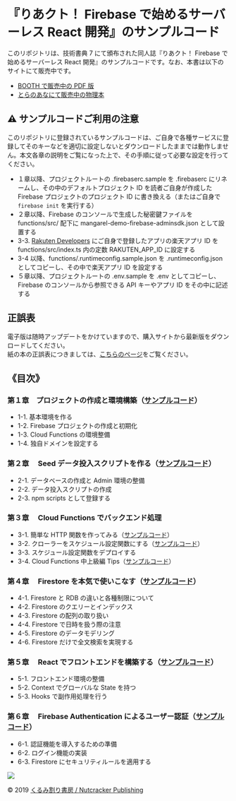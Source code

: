 # 『りあクト！ Firebase で始めるサーバーレス React 開発』のサンプルコード

このリポジトリは、技術書典 7 にて頒布された同人誌『りあクト！ Firebase で始めるサーバーレス React 開発』のサンプルコードです。なお、本書は以下のサイトにて販売中です。

- [BOOTH で販売中の PDF 版](https://booth.pm/ja/items/1572683)
- [とらのあなにて販売中の物理本](https://ec.toranoana.shop/tora/ec/item/040030776883/)

## ⚠ サンプルコードご利用の注意

このリポジトリに登録されているサンプルコードは、ご自身で各種サービスに登録してそのキーなどを適切に設定しないとダウンロードしたままでは動作しません。本文各章の説明をご覧になった上で、その手順に従って必要な設定を行ってください。

- １章以降、プロジェクトルートの .firebaserc.sample を .firebaserc にリネームし、その中のデフォルトプロジェクト ID を読者ご自身が作成した Firebase プロジェクトのプロジェクト ID に書き換える（またはご自身で `firebase init` を実行する）
- ２章以降、Firebase のコンソールで生成した秘密鍵ファイルを functions/src/ 配下に mangarel-demo-firebase-adminsdk.json として設置する
- 3-3. [Rakuten Developers](https://webservice.rakuten.co.jp/) にご自身で登録したアプリの楽天アプリ ID を functions/src/index.ts 内の定数 RAKUTEN_APP_ID に設定する
- 3-4 以降、functions/.runtimeconfig.sample.json を .runtimeconfig.json としてコピーし、その中で楽天アプリ ID を設定する
- ５章以降、プロジェクトルートの .env.sample を .env としてコピーし、Firebase のコンソールから参照できる API キーやアプリ ID をその中に記述する

## 正誤表

電子版は随時アップデートをかけていますので、購入サイトから最新版をダウンロードしてください。  
紙の本の正誤表につきましては、[こちらのページ](./errata.md)をご覧ください。

## 《目次》

### 第１章　プロジェクトの作成と環境構築（[サンプルコード](https://github.com/oukayuka/ReactFirebaseBook/tree/master/01-env/mangarel-demo)）

- 1-1. 基本環境を作る
- 1-2. Firebase プロジェクトの作成と初期化
- 1-3. Cloud Functions の環境整備
- 1-4. 独自ドメインを設定する

### 第２章　 Seed データ投入スクリプトを作る（[サンプルコード](https://github.com/oukayuka/ReactFirebaseBook/tree/master/02-seed/mangarel-demo)）

- 2-1. データベースの作成と Admin 環境の整備
- 2-2. データ投入スクリプトの作成
- 2-3. npm scripts として登録する

### 第３章　 Cloud Functions でバックエンド処理

- 3-1. 簡単な HTTP 関数を作ってみる（[サンプルコード](https://github.com/oukayuka/ReactFirebaseBook/tree/master/03-functions/01-publishers/mangarel-demo)）
- 3-2. クローラーをスケジュール設定関数にする（[サンプルコード](https://github.com/oukayuka/ReactFirebaseBook/tree/master/03-functions/02-crawler/mangarel-demo)）
- 3-3. スケジュール設定関数をデプロイする
- 3-4. Cloud Functions 中上級編 Tips（[サンプルコード](https://github.com/oukayuka/ReactFirebaseBook/tree/master/03-functions/04-advanced/mangarel-demo)）

### 第４章　 Firestore を本気で使いこなす（[サンプルコード](https://github.com/oukayuka/ReactFirebaseBook/tree/master/04-firestore/mangarel-demo)）

- 4-1. Firestore と RDB の違いと各種制限について
- 4-2. Firestore のクエリーとインデックス
- 4-3. Firestore の配列の取り扱い
- 4-4. Firestore で日時を扱う際の注意
- 4-5. Firestore のデータモデリング
- 4-6. Firestore だけで全文検索を実現する

### 第５章　 React でフロントエンドを構築する（[サンプルコード](https://github.com/oukayuka/ReactFirebaseBook/tree/master/05-react/mangarel-demo)）

- 5-1. フロントエンド環境の整備
- 5-2. Context でグローバルな State を持つ
- 5-3. Hooks で副作用処理を行う

### 第６章　 Firebase Authentication によるユーザー認証（[サンプルコード](https://github.com/oukayuka/ReactFirebaseBook/tree/master/06-auth/mangarel-demo)）

- 6-1. 認証機能を導入するための準備
- 6-2. ログイン機能の実装
- 6-3. Firestore にセキュリティルールを適用する

![](https://booth.pximg.net/a6bb6149-3c80-4a32-af82-d43ef5505047/i/1572683/5b89ac48-5ee9-4564-8a88-c9821e4b2070_base_resized.jpg)

© 2019 [くるみ割り書房 / Nutcracker Publishing](https://oukayuka.booth.pm/)
